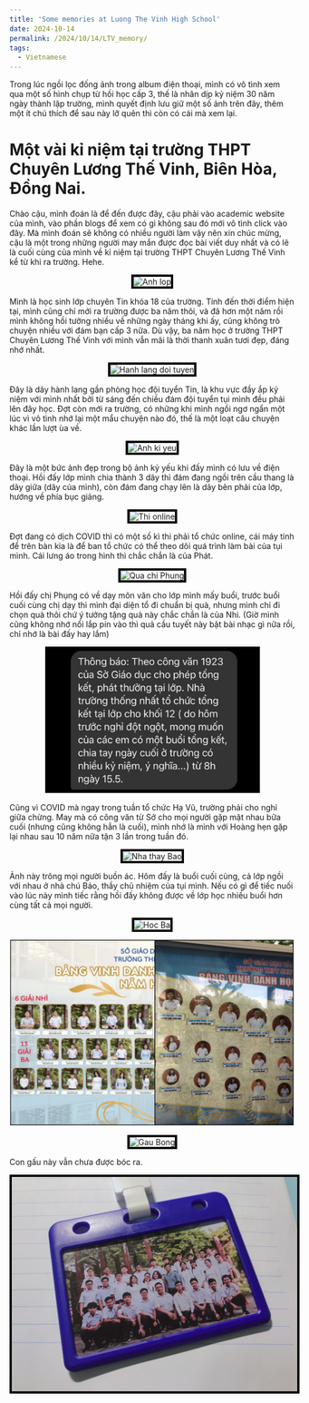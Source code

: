 ```yaml
---
title: 'Some memories at Luong The Vinh High School'
date: 2024-10-14
permalink: /2024/10/14/LTV_memory/
tags:
  - Vietnamese
---
```


Trong lúc ngồi lọc đống ảnh trong album điện thoại, mình có vô tình xem qua một số hình chụp từ hồi học cấp 3, thế là nhân dịp kỷ niệm 30 năm ngày thành lập trường, mình quyết định lưu giữ một số ảnh trên đây, thêm một ít chú thích để sau này lỡ quên thì còn có cái mà xem lại. 

# Một vài kỉ niệm tại trường THPT Chuyên Lương Thế Vinh, Biên Hòa, Đồng Nai.

Chào cậu, mình đoán là để đến được đây, cậu phải vào academic website của mình, vào phần blogs để xem có gì không sau đó mới vô tình click vào đây. Mà mình đoán sẽ không có nhiều người làm vậy nên xin chúc mừng, cậu là một trong những người may mắn được đọc bài viết duy nhất và có lẽ là cuối cùng của mình về kỉ niệm tại trường THPT Chuyên Lương Thế Vinh kể từ khi ra trường. Hehe. 

<p align="center">
  <img src="/images/anhlop.png" alt="Anh lop" style="border:4px solid black; max-height: 500px">
</p>
Mình là học sinh lớp chuyên Tin khóa 18 của trường. Tính đến thời điểm hiện tại, mình cũng chỉ mới ra trường được ba năm thôi, và đã hơn một năm rồi mình không hồi tưởng nhiều về những ngày tháng khi ấy, cũng không trò chuyện nhiều với đám bạn cấp 3 nữa. Dù vậy, ba năm học ở trường THPT Chuyên Lương Thế Vinh với mình vẫn mãi là thời thanh xuân tươi đẹp, đáng nhớ nhất.


<p align="center">
  <img src="/images/hanhlang.png" alt="Hanh lang doi tuyen" style="border:4px solid black; max-height: 500px">
</p>
Đây là dãy hành lang gần phòng học đội tuyển Tin, là khu vực đầy ắp kỷ niệm với mình nhất bởi từ sáng đến chiều đám đội tuyển tụi mình đều phải lên đây học. Đợt còn mới ra trường, có những khi mình ngồi ngơ ngẩn một lúc vì vô tình nhớ lại một mẩu chuyện nào đó, thế là một loạt câu chuyện khác lần lượt ùa về.


<p align="center">
  <img src="/images/kiyeu.jpeg" alt="Anh ki yeu" style="border:4px solid black; max-height: 500px">
</p>
Đây là một bức ảnh đẹp trong bộ ảnh kỷ yếu khi đấy mình có lưu về điện thoại. Hồi đấy lớp mình chia thành 3 dãy thì đám đang ngồi trên cầu thang là dãy giữa (dãy của mình), còn đám đang chạy lên là dãy bên phải của lớp, hướng về phía bục giảng.


<p align="center">
  <img src="/images/thi_online.png" alt="Thi online" style="border:4px solid black; max-height: 500px">
</p>
Đợt đang có dịch COVID thì có một số kì thi phải tổ chức online, cái máy tính để trên bàn kia là để ban tổ chức có thể theo dõi quá trình làm bài của tụi mình. Cái lưng áo trong hình thì chắc chắn là của Phát.


<p align="center">
  <img src="/images/qua_chi_phung.png" alt="Qua chi Phung" style="border:4px solid black; max-height: 500px">
</p>
Hồi đấy chị Phụng có về dạy môn văn cho lớp mình mấy buổi, trước buổi cuối cùng chị dạy thì mình đại diện tổ đi chuẩn bị quà, nhưng mình chỉ đi chọn quà thôi chứ ý tưởng tặng quà này chắc chắn là của Nhi. (Giờ mình cũng không nhớ nổi lắp pin vào thì quả cầu tuyết này bật bài nhạc gì nữa rồi, chỉ nhớ là bài đấy hay lắm)


<p align="center">
  <img src="/images/message.JPG" alt="Message" style="border:4px solid black; max-height: 250px">
</p>
Cũng vì COVID mà ngay trong tuần tổ chức Hạ Vũ, trường phải cho nghỉ giữa chừng. May mà có công văn từ Sở cho mọi người gặp mặt nhau bữa cuối (nhưng cũng không hẳn là cuối), mình nhớ là mình với Hoàng hẹn gặp lại nhau sau 10 năm nữa tận 3 lần trong tuần đó.


<p align="center">
  <img src="/images/nha_thay_bao.png" alt="Nha thay Bao" style="border:4px solid black; max-height: 500px">
</p>
Ảnh này trông mọi người buồn ác. Hôm đấy là buổi cuối cùng, cả lớp ngồi với nhau ở nhà chú Bảo, thầy chủ nhiệm của tụi mình. Nếu có gì để tiếc nuối vào lúc này mình tiếc rằng hồi đấy không được về lớp học nhiều buổi hơn cùng tất cả mọi người. 

<p align="center">
  <img src="/images/hocba.png" alt="Hoc Ba" style="border:4px solid black; max-height: 500px">
</p>


<p align="center">
  <img src="/images/ruathau.png" alt="Rua Thau" style="max-height: 500px">
</p>

<p align="center">
  <img src="/images/gau_bong.png" alt="Gau Bong" style="border:4px solid black; max-height: 500px">
</p>
Con gấu này vẫn chưa được bóc ra.

<p align="center">
  <img src="/images/the_anh_lop.JPG" alt="the anh lop" style="border:4px solid black; max-height: 500px">
</p>
